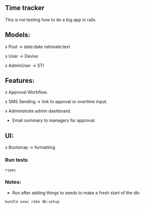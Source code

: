 ## Time tracker

This is me testing how to do a big app in rails.

## Models:
x Post -> date:date rationale:text

x User -> Devise

x AdminUser -> STI

## Features:
x Approval Workflow.

x SMS Sending -> link to appoval or overtime input.

x Administrate admin dashboard.

- Email summary to managers for approval.

## UI:
x Bootstrap -> formatting


### Run tests
`rspec`



### Notes:
- Run after adding things to seeds to make a fresh start of the db:

`bundle exec rake db:setup`

